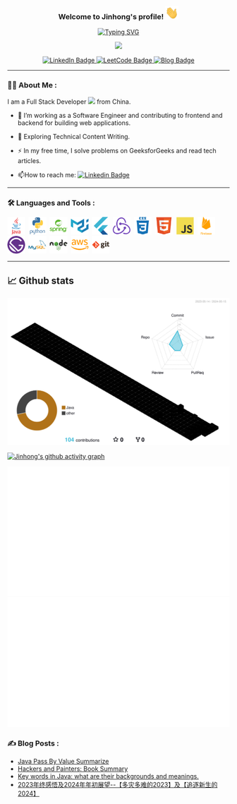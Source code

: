 <div id="header" align="center">
  <h3 align="center">
  Welcome to Jinhong's profile!
  <img src="https://raw.githubusercontent.com/danielcshn/danielcshn/master/icons/wave.gif" width="30" height="30">
</h3>

<div align="center">

<!--- https://readme-typing-svg.herokuapp.com --->
[![Typing SVG](https://readme-typing-svg.herokuapp.com?font=Work+sans&weight=500&size=24&duration=2500&pause=1000&color=007BFF&center=true&vCenter=true&random=false&width=435&lines=Software+Engineer;Full+Stack+Developer;DevOps+Cloud+Engineer+;Machine+Learning+Engineer)](https://git.io/typing-svg)
 
![](https://komarev.com/ghpvc/?username=Flowers2Algernon&color=007bff&label=Profile+Views&style=for-the-badge)
 
</div>
  
<div id="badges">
  <a href="https://www.linkedin.com/in/jinhong-zhu">
    <img src="https://img.shields.io/badge/LinkedIn-blue?style=for-the-badge&logo=linkedin&logoColor=white" alt="LinkedIn Badge"/>
  </a>
  <a href="https://leetcode.com/flowersToAlgernon/">
    <img src="https://img.shields.io/badge/LeetCode-red?style=for-the-badge&logo=LeetCode&logoColor=white" alt="LeetCode Badge"/>
  </a>
  <a href="https://flowers2algernon.blogspot.com">
    <img src="https://img.shields.io/badge/Blog-yellow?style=for-the-badge&logo=Blog&logoColor=white" alt="Blog Badge"/>
  </a>
</div>


</div>

---
<div id="header" align="left">
  
### :technologist: About Me :
I am a Full Stack Developer <img src="https://media.giphy.com/media/WUlplcMpOCEmTGBtBW/giphy.gif" width="30"> from China.
- :telescope: I’m working as a Software Engineer and contributing to frontend and backend for building web applications.

- :seedling: Exploring Technical Content Writing.

- :zap: In my free time, I solve problems on GeeksforGeeks and read tech articles.

- :mailbox:How to reach me: [![Linkedin Badge](https://img.shields.io/badge/-Jinhong-blue?style=flat&logo=Linkedin&logoColor=white)](https://www.linkedin.com/in/jinhong-zhu)

---

### :hammer_and_wrench: Languages and Tools :
<div>
  <img src="https://github.com/devicons/devicon/blob/master/icons/java/java-original-wordmark.svg" title="Java" alt="Java" width="40" height="40"/>&nbsp;
  <img src="https://github.com/devicons/devicon/blob/master/icons/python/python-original-wordmark.svg" title="Python" alt="Python" width="40" height="40"/>&nbsp;
  <img src="https://github.com/devicons/devicon/blob/master/icons/spring/spring-original-wordmark.svg" title="Spring" alt="Spring" width="40" height="40"/>&nbsp;
  <img src="https://github.com/devicons/devicon/blob/master/icons/materialui/materialui-original.svg" title="Material UI" alt="Material UI" width="40" height="40"/>&nbsp;
  <img src="https://github.com/devicons/devicon/blob/master/icons/flutter/flutter-original.svg" title="Flutter" alt="Flutter" width="40" height="40"/>&nbsp;
  <img src="https://github.com/devicons/devicon/blob/master/icons/redux/redux-original.svg" title="Redux" alt="Redux " width="40" height="40"/>&nbsp;
  <img src="https://github.com/devicons/devicon/blob/master/icons/css3/css3-plain-wordmark.svg"  title="CSS3" alt="CSS" width="40" height="40"/>&nbsp;
  <img src="https://github.com/devicons/devicon/blob/master/icons/html5/html5-original.svg" title="HTML5" alt="HTML" width="40" height="40"/>&nbsp;
  <img src="https://github.com/devicons/devicon/blob/master/icons/javascript/javascript-original.svg" title="JavaScript" alt="JavaScript" width="40" height="40"/>&nbsp;
  <img src="https://github.com/devicons/devicon/blob/master/icons/firebase/firebase-plain-wordmark.svg" title="Firebase" alt="Firebase" width="40" height="40"/>&nbsp;
  <img src="https://github.com/devicons/devicon/blob/master/icons/gatsby/gatsby-original.svg" title="Gatsby"  alt="Gatsby" width="40" height="40"/>&nbsp;
  <img src="https://github.com/devicons/devicon/blob/master/icons/mysql/mysql-original-wordmark.svg" title="MySQL"  alt="MySQL" width="40" height="40"/>&nbsp;
  <img src="https://github.com/devicons/devicon/blob/master/icons/nodejs/nodejs-original-wordmark.svg" title="NodeJS" alt="NodeJS" width="40" height="40"/>&nbsp;
  <img src="https://github.com/devicons/devicon/blob/master/icons/amazonwebservices/amazonwebservices-plain-wordmark.svg" title="AWS" alt="AWS" width="40" height="40"/>&nbsp;
  <img src="https://github.com/devicons/devicon/blob/master/icons/git/git-original-wordmark.svg" title="Git" **alt="Git" width="40" height="40"/>
</div>

---


## 📈 Github stats

![](./profile-3d-contrib/3d-contrib-profile-day.svg)


[![Jinhong's github activity graph](https://github-readme-activity-graph.vercel.app/graph?username=Flowers2Algernon&bg_color=ffffff&color=007bff&line=47a042&point=255322&hide_border=true
)](https://github.com/ashutosh00710/github-readme-activity-graph)



<!-- https://github.com/Flowers2Algernon/github-stats -->
<div align="center">

<a href="https://github.com/Flowers2Algernon/github-status">
<picture>
  <source media="(prefers-color-scheme: dark)" srcset="https://github.com/Flowers2Algernon/github-status/blob/master/generated/overview.svg#gh-dark-mode-only">
  <img alt="Jinhong's github-stats" src="https://github.com/Flowers2Algernon/github-status/blob/master/generated/overview.svg">
</picture>
</a>

<a href="https://github.com/Flowers2Algernon/github-status">
<picture>
  <source media="(prefers-color-scheme: dark)" srcset="https://github.com/Flowers2Algernon/github-status/blob/master/generated/languages.svg#gh-dark-mode-only">
  <img alt="Jinhong's github-stats" src="https://github.com/Flowers2Algernon/github-status/blob/master/generated/languages.svg">
</picture>
</a>

</div>



### :writing_hand: Blog Posts :

<!-- BLOG-POST-LIST:START -->
- [Java Pass By Value Summarize](https://flowers2algernon.blogspot.com/2024/04/java-pass-by-value-summarize.html)
- [Hackers and Painters: Book Summary](https://flowers2algernon.blogspot.com/2024/03/hackers-and-painters-book-summary.html)
- [Key words in Java: what are their backgrounds and meanings.](https://flowers2algernon.blogspot.com/2024/03/instanceof-this-super-abstract-static.html)
- [2023年终感悟及2024年年初展望--【多灾多难的2023】及【追逐新生的2024】](https://flowers2algernon.blogspot.com/2024/01/20232024-20232024.html)
<!-- BLOG-POST-LIST:END -->

<!---
Flowers2Algernon/Flowers2Algernon is a ✨ special ✨ repository because its `README.md` (this file) appears on your GitHub profile.
You can click the Preview link to take a look at your changes.
--->
